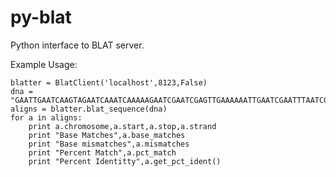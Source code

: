 py-blat
=======

Python interface to BLAT server.

Example Usage:

    blatter = BlatClient('localhost',8123,False)
    dna = "GAATTGAATCAAGTAGAATCAAATCAAAAAGAATCGAATCGAGTTGAAAAAATTGAATCGAATTTAATCGAAAAGAATTGAATCAAAAATAATCGAATCGAATCGAAAGGAATCGAACCAAATCAAATAGAAAAGAATCGATTCGAATCGAATCAAAATAATCGAATTGAGTCGAATAAAAAAA"
    aligns = blatter.blat_sequence(dna)
    for a in aligns:
        print a.chromosome,a.start,a.stop,a.strand
        print "Base Matches",a.base_matches
        print "Base mismatches",a.mismatches
        print "Percent Match",a.pct_match
        print "Percent Identitty",a.get_pct_ident()

